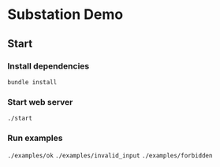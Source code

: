 # Substation Demo

## Start

### Install dependencies

`bundle install`

### Start web server

`./start`

### Run examples

`./examples/ok`
`./examples/invalid_input`
`./examples/forbidden`
